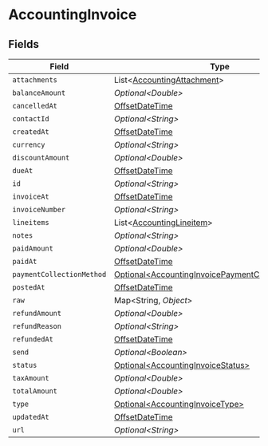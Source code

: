# AccountingInvoice


## Fields

| Field                                                                                                                  | Type                                                                                                                   | Required                                                                                                               | Description                                                                                                            |
| ---------------------------------------------------------------------------------------------------------------------- | ---------------------------------------------------------------------------------------------------------------------- | ---------------------------------------------------------------------------------------------------------------------- | ---------------------------------------------------------------------------------------------------------------------- |
| `attachments`                                                                                                          | List\<[AccountingAttachment](../../models/shared/AccountingAttachment.md)>                                             | :heavy_minus_sign:                                                                                                     | N/A                                                                                                                    |
| `balanceAmount`                                                                                                        | *Optional\<Double>*                                                                                                    | :heavy_minus_sign:                                                                                                     | N/A                                                                                                                    |
| `cancelledAt`                                                                                                          | [OffsetDateTime](https://docs.oracle.com/javase/8/docs/api/java/time/OffsetDateTime.html)                              | :heavy_minus_sign:                                                                                                     | N/A                                                                                                                    |
| `contactId`                                                                                                            | *Optional\<String>*                                                                                                    | :heavy_minus_sign:                                                                                                     | N/A                                                                                                                    |
| `createdAt`                                                                                                            | [OffsetDateTime](https://docs.oracle.com/javase/8/docs/api/java/time/OffsetDateTime.html)                              | :heavy_minus_sign:                                                                                                     | N/A                                                                                                                    |
| `currency`                                                                                                             | *Optional\<String>*                                                                                                    | :heavy_minus_sign:                                                                                                     | N/A                                                                                                                    |
| `discountAmount`                                                                                                       | *Optional\<Double>*                                                                                                    | :heavy_minus_sign:                                                                                                     | N/A                                                                                                                    |
| `dueAt`                                                                                                                | [OffsetDateTime](https://docs.oracle.com/javase/8/docs/api/java/time/OffsetDateTime.html)                              | :heavy_minus_sign:                                                                                                     | N/A                                                                                                                    |
| `id`                                                                                                                   | *Optional\<String>*                                                                                                    | :heavy_minus_sign:                                                                                                     | N/A                                                                                                                    |
| `invoiceAt`                                                                                                            | [OffsetDateTime](https://docs.oracle.com/javase/8/docs/api/java/time/OffsetDateTime.html)                              | :heavy_minus_sign:                                                                                                     | N/A                                                                                                                    |
| `invoiceNumber`                                                                                                        | *Optional\<String>*                                                                                                    | :heavy_minus_sign:                                                                                                     | N/A                                                                                                                    |
| `lineitems`                                                                                                            | List\<[AccountingLineitem](../../models/shared/AccountingLineitem.md)>                                                 | :heavy_minus_sign:                                                                                                     | N/A                                                                                                                    |
| `notes`                                                                                                                | *Optional\<String>*                                                                                                    | :heavy_minus_sign:                                                                                                     | N/A                                                                                                                    |
| `paidAmount`                                                                                                           | *Optional\<Double>*                                                                                                    | :heavy_minus_sign:                                                                                                     | N/A                                                                                                                    |
| `paidAt`                                                                                                               | [OffsetDateTime](https://docs.oracle.com/javase/8/docs/api/java/time/OffsetDateTime.html)                              | :heavy_minus_sign:                                                                                                     | N/A                                                                                                                    |
| `paymentCollectionMethod`                                                                                              | [Optional\<AccountingInvoicePaymentCollectionMethod>](../../models/shared/AccountingInvoicePaymentCollectionMethod.md) | :heavy_minus_sign:                                                                                                     | N/A                                                                                                                    |
| `postedAt`                                                                                                             | [OffsetDateTime](https://docs.oracle.com/javase/8/docs/api/java/time/OffsetDateTime.html)                              | :heavy_minus_sign:                                                                                                     | N/A                                                                                                                    |
| `raw`                                                                                                                  | Map\<String, *Object*>                                                                                                 | :heavy_minus_sign:                                                                                                     | N/A                                                                                                                    |
| `refundAmount`                                                                                                         | *Optional\<Double>*                                                                                                    | :heavy_minus_sign:                                                                                                     | N/A                                                                                                                    |
| `refundReason`                                                                                                         | *Optional\<String>*                                                                                                    | :heavy_minus_sign:                                                                                                     | N/A                                                                                                                    |
| `refundedAt`                                                                                                           | [OffsetDateTime](https://docs.oracle.com/javase/8/docs/api/java/time/OffsetDateTime.html)                              | :heavy_minus_sign:                                                                                                     | N/A                                                                                                                    |
| `send`                                                                                                                 | *Optional\<Boolean>*                                                                                                   | :heavy_minus_sign:                                                                                                     | N/A                                                                                                                    |
| `status`                                                                                                               | [Optional\<AccountingInvoiceStatus>](../../models/shared/AccountingInvoiceStatus.md)                                   | :heavy_minus_sign:                                                                                                     | N/A                                                                                                                    |
| `taxAmount`                                                                                                            | *Optional\<Double>*                                                                                                    | :heavy_minus_sign:                                                                                                     | N/A                                                                                                                    |
| `totalAmount`                                                                                                          | *Optional\<Double>*                                                                                                    | :heavy_minus_sign:                                                                                                     | N/A                                                                                                                    |
| `type`                                                                                                                 | [Optional\<AccountingInvoiceType>](../../models/shared/AccountingInvoiceType.md)                                       | :heavy_minus_sign:                                                                                                     | N/A                                                                                                                    |
| `updatedAt`                                                                                                            | [OffsetDateTime](https://docs.oracle.com/javase/8/docs/api/java/time/OffsetDateTime.html)                              | :heavy_minus_sign:                                                                                                     | N/A                                                                                                                    |
| `url`                                                                                                                  | *Optional\<String>*                                                                                                    | :heavy_minus_sign:                                                                                                     | N/A                                                                                                                    |